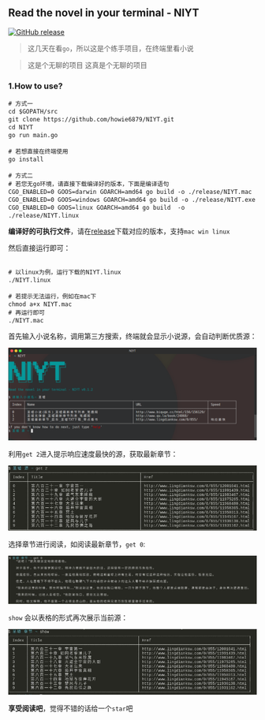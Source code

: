 ## Read the novel in your terminal - NIYT

[![GitHub release](https://img.shields.io/github/release/howie6879/NIYT.svg)](https://github.com/howie6879/NIYT/releases)

> 这几天在看`go`，所以这是个练手项目，在终端里看小说

> 这是个无聊的项目 这真是个无聊的项目

### 1.How to use?

``` shell
# 方式一
cd $GOPATH/src
git clone https://github.com/howie6879/NIYT.git
cd NIYT
go run main.go

# 若想直接在终端使用
go install

# 方式二
# 若您无go环境，请直接下载编译好的版本，下面是编译语句
CGO_ENABLED=0 GOOS=darwin GOARCH=amd64 go build -o ./release/NIYT.mac
CGO_ENABLED=0 GOOS=windows GOARCH=amd64 go build -o ./release/NIYT.exe
CGO_ENABLED=0 GOOS=linux GOARCH=amd64 go build  -o ./release/NIYT.linux

```

**编译好的可执行文件**，请在[release](https://github.com/howie6879/NIYT/releases)下载对应的版本，支持`mac win linux`

然后直接运行即可：

``` shell

# 以linux为例，运行下载的NIYT.linux
./NIYT.linux

# 若提示无法运行，例如在mac下
chmod a+x NIYT.mac
# 再运行即可
./NIYT.mac

```

首先输入小说名称，调用第三方搜索，终端就会显示小说源，会自动判断优质源：

![demo01](./images/demo01.png)

利用`get 2`进入提示响应速度最快的源，获取最新章节：

![demo02](./images/demo02.jpg)

选择章节进行阅读，如阅读最新章节，`get 0`:

![demo03](./images/demo03.jpg)

`show` 会以表格的形式再次展示当前源：

![demo04](./images/demo04.jpg)

**享受阅读吧**，觉得不错的话给一个`star`吧
